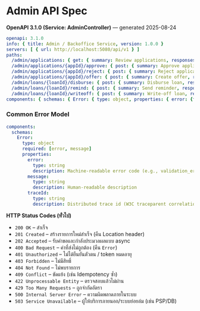 # Admin API Spec

**OpenAPI 3.1.0 (Service: AdminController)** — generated 2025-08-24

```yaml
openapi: 3.1.0
info: { title: Admin / Backoffice Service, version: 1.0.0 }
servers: [ { url: http://localhost:5080/api/v1 } ]
paths:
  /admin/applications: { get: { summary: Review applications, responses: { '200': { description: List } } } }
  /admin/applications/{appId}/approve: { post: { summary: Approve application, responses: { '200': { description: Approved } } } }
  /admin/applications/{appId}/reject: { post: { summary: Reject application, responses: { '200': { description: Rejected } } } }
  /admin/applications/{appId}/offer: { post: { summary: Create offer, responses: { '200': { description: Offered } } } }
  /admin/loans/{loanId}/disburse: { post: { summary: Disburse loan, responses: { '200': { description: Queued } } } }
  /admin/loans/{loanId}/remind: { post: { summary: Send reminder, responses: { '200': { description: Sent } } } }
  /admin/loans/{loanId}/writeoff: { post: { summary: Write-off loan, responses: { '200': { description: Written off } } } }
components: { schemas: { Error: { type: object, properties: { error: {type: string}, message: {type: string}, traceId: {type: string} } } } }
```

### Common Error Model

```yaml
components:
  schemas:
    Error:
      type: object
      required: [error, message]
      properties:
        error:
          type: string
          description: Machine-readable error code (e.g., validation_error, not_found, unauthorized, injected_fault)
        message:
          type: string
          description: Human-readable description
        traceId:
          type: string
          description: Distributed trace id (W3C traceparent correlation)
```

**HTTP Status Codes (ทั่วไป)**
- `200 OK` – สำเร็จ
- `201 Created` – สร้างรายการใหม่สำเร็จ (คืน Location header)
- `202 Accepted` – รับคำขอและกำลังประมวลผลแบบ async
- `400 Bad Request` – ค่าที่ส่งไม่ถูกต้อง (คืน `Error`)
- `401 Unauthorized` – ไม่ได้ยืนยันตัวตน / token หมดอายุ
- `403 Forbidden` – ไม่มีสิทธิ์
- `404 Not Found` – ไม่พบรายการ
- `409 Conflict` – ขัดแย้ง (เช่น Idempotency ซ้ำ)
- `422 Unprocessable Entity` – ตรวจสอบแล้วไม่ผ่าน
- `429 Too Many Requests` – ถูกจำกัดอัตรา
- `500 Internal Server Error` – ความผิดพลาดภายในระบบ
- `503 Service Unavailable` – ผู้ให้บริการภายนอก/ระบบย่อยล่ม (เช่น PSP/DB)
